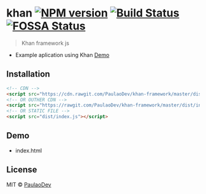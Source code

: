 # khan [![NPM version](https://badge.fury.io/js/khan.svg)](https://npmjs.org/package/khan) [![Build Status](https://travis-ci.org/github.com/khan.svg?branch=master)](https://travis-ci.org/github.com/khan) [![FOSSA Status](https://app.fossa.io/api/projects/git%2Bgithub.com%2FPaulaoDev%2Fkhan-framework.svg?type=shield)](https://app.fossa.io/projects/git%2Bgithub.com%2FPaulaoDev%2Fkhan-framework?ref=badge_shield)

> Khan framework js

- Example aplication using Khan [Demo](https://codepen.io/PaulaoDev/pen/jYzeyP)

## Installation

```html
<!-- CDN -->
<script src="https://cdn.rawgit.com/PaulaoDev/khan-framework/master/dist/index.js"></script>
<!-- OR OUTHER CDN -->
<script src="https://rawgit.com/PaulaoDev/khan-framework/master/dist/index.js"></script>
<!-- OR STATIC FILE -->
<script src="dist/index.js"></script>
```

## Demo
 - index.html

## License

MIT © [PaulaoDev](jskhanframework@gmail.com)
